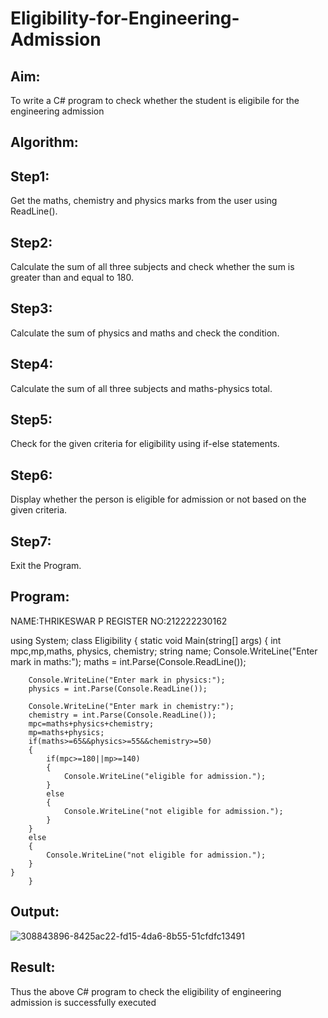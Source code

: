 # Eligibility-for-Engineering-Admission
## Aim:
To write a C# program to check whether the student is eligibile for the engineering admission

## Algorithm:
## Step1:
Get the maths, chemistry and physics marks from the user using ReadLine().

## Step2:
Calculate the sum of all three subjects and check whether the sum is greater than and equal to 180.

## Step3:
Calculate the sum of physics and maths and check the condition.

## Step4:
Calculate the sum of all three subjects and maths-physics total.

## Step5:
Check for the given criteria for eligibility using if-else statements.

## Step6:
Display whether the person is eligible for admission or not based on the given criteria.

## Step7:
Exit the Program.

## Program:
NAME:THRIKESWAR P REGISTER NO:212222230162

using System;
    class Eligibility
    {
        static void Main(string[] args)
        {
           int mpc,mp,maths, physics, chemistry;
        string name;
        Console.WriteLine("Enter mark in maths:");
        maths = int.Parse(Console.ReadLine());

        Console.WriteLine("Enter mark in physics:");
        physics = int.Parse(Console.ReadLine());

        Console.WriteLine("Enter mark in chemistry:");
        chemistry = int.Parse(Console.ReadLine());
        mpc=maths+physics+chemistry;
        mp=maths+physics;
        if(maths>=65&&physics>=55&&chemistry>=50)
        {
            if(mpc>=180||mp>=140)
            {
                Console.WriteLine("eligible for admission.");
            }
            else
            {
                Console.WriteLine("not eligible for admission.");
            }
        }
        else
        {
            Console.WriteLine("not eligible for admission.");
        }
    }
        }


## Output:
![308843896-8425ac22-fd15-4da6-8b55-51cfdfc13491](https://github.com/thrikesh/Eligibility-for-Engineering-Admission/assets/119576222/2c985ffa-e5ca-434e-94d0-af5eea6b48a3)



## Result:
Thus the above C# program to check the eligibility of engineering admission is successfully executed

